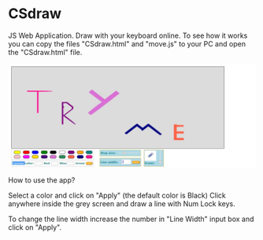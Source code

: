 # CSdraw
JS Web Application. Draw with your keyboard online.
To see how it works you can copy the files "CSdraw.html" and "move.js" to your PC
and open the "CSdraw.html" file.



<img src="https://github.com/EvgeniyJeka/CSdraw/blob/master/CDRAW_1.jpg" alt="Screenshot" width="600" />


How to use the app?

Select a color and click on "Apply" (the default color is Black)
Click anywhere inside the grey screen and draw a line with Num Lock keys.

To change the line width increase the number in "Line Width" input box and click on "Apply".


